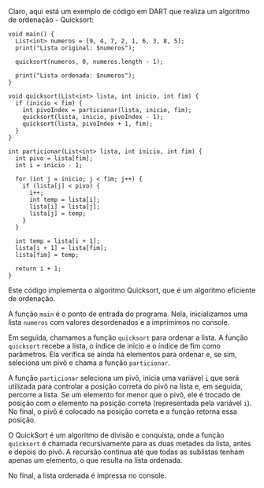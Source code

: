 Claro, aqui está um exemplo de código em DART que realiza um algoritmo de ordenação - Quicksort:

```
void main() {
  List<int> numeros = [9, 4, 7, 2, 1, 6, 3, 8, 5];
  print("Lista original: $numeros");

  quicksort(numeros, 0, numeros.length - 1);

  print("Lista ordenada: $numeros");
}

void quicksort(List<int> lista, int inicio, int fim) {
  if (inicio < fim) {
    int pivoIndex = particionar(lista, inicio, fim);
    quicksort(lista, inicio, pivoIndex - 1);
    quicksort(lista, pivoIndex + 1, fim);
  }
}

int particionar(List<int> lista, int inicio, int fim) {
  int pivo = lista[fim];
  int i = inicio - 1;

  for (int j = inicio; j < fim; j++) {
    if (lista[j] < pivo) {
      i++;
      int temp = lista[i];
      lista[i] = lista[j];
      lista[j] = temp;
    }
  }

  int temp = lista[i + 1];
  lista[i + 1] = lista[fim];
  lista[fim] = temp;

  return i + 1;
}
```

Este código implementa o algoritmo Quicksort, que é um algoritmo eficiente de ordenação. 

A função `main` é o ponto de entrada do programa. Nela, inicializamos uma lista `numeros` com valores desordenados e a imprimimos no console.

Em seguida, chamamos a função `quicksort` para ordenar a lista. A função `quicksort` recebe a lista, o índice de início e o índice de fim como parâmetros. Ela verifica se ainda há elementos para ordenar e, se sim, seleciona um pivô e chama a função `particionar`.

A função `particionar` seleciona um pivô, inicia uma variável `i` que será utilizada para controlar a posição correta do pivô na lista e, em seguida, percorre a lista. Se um elemento for menor que o pivô, ele é trocado de posição com o elemento na posição correta (representada pela variável `i`). No final, o pivô é colocado na posição correta e a função retorna essa posição.

O QuickSort é um algoritmo de divisão e conquista, onde a função `quicksort` é chamada recursivamente para as duas metades da lista, antes e depois do pivô. A recursão continua até que todas as sublistas tenham apenas um elemento, o que resulta na lista ordenada.

No final, a lista ordenada é impressa no console.